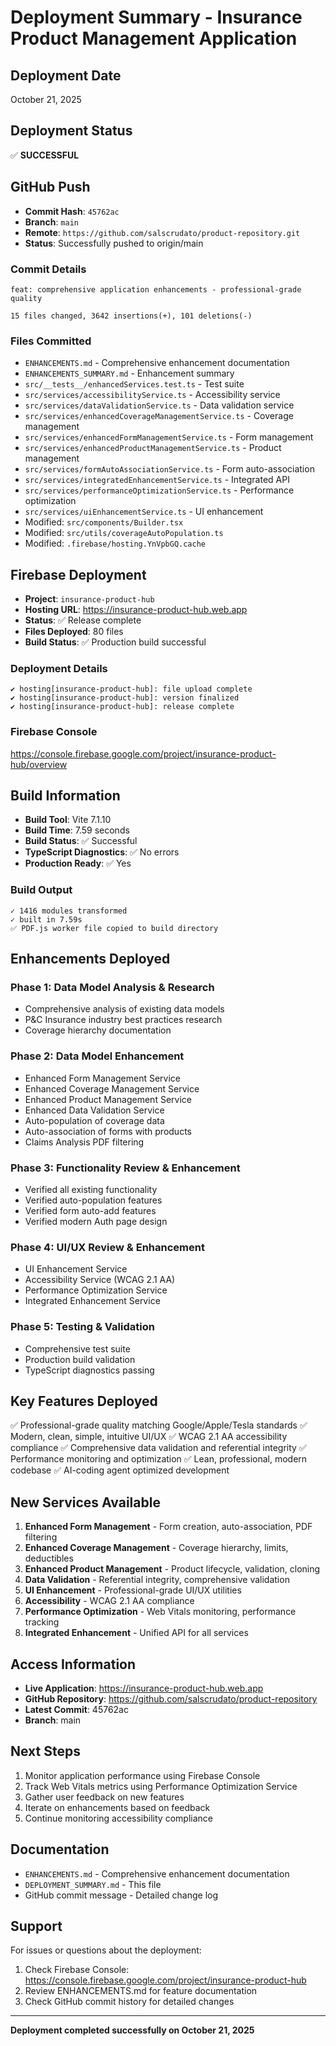 # Deployment Summary - Insurance Product Management Application

## Deployment Date
October 21, 2025

## Deployment Status
✅ **SUCCESSFUL**

## GitHub Push
- **Commit Hash**: `45762ac`
- **Branch**: `main`
- **Remote**: `https://github.com/salscrudato/product-repository.git`
- **Status**: Successfully pushed to origin/main

### Commit Details
```
feat: comprehensive application enhancements - professional-grade quality

15 files changed, 3642 insertions(+), 101 deletions(-)
```

### Files Committed
- `ENHANCEMENTS.md` - Comprehensive enhancement documentation
- `ENHANCEMENTS_SUMMARY.md` - Enhancement summary
- `src/__tests__/enhancedServices.test.ts` - Test suite
- `src/services/accessibilityService.ts` - Accessibility service
- `src/services/dataValidationService.ts` - Data validation service
- `src/services/enhancedCoverageManagementService.ts` - Coverage management
- `src/services/enhancedFormManagementService.ts` - Form management
- `src/services/enhancedProductManagementService.ts` - Product management
- `src/services/formAutoAssociationService.ts` - Form auto-association
- `src/services/integratedEnhancementService.ts` - Integrated API
- `src/services/performanceOptimizationService.ts` - Performance optimization
- `src/services/uiEnhancementService.ts` - UI enhancement
- Modified: `src/components/Builder.tsx`
- Modified: `src/utils/coverageAutoPopulation.ts`
- Modified: `.firebase/hosting.YnVpbGQ.cache`

## Firebase Deployment
- **Project**: `insurance-product-hub`
- **Hosting URL**: https://insurance-product-hub.web.app
- **Status**: ✅ Release complete
- **Files Deployed**: 80 files
- **Build Status**: ✅ Production build successful

### Deployment Details
```
✔ hosting[insurance-product-hub]: file upload complete
✔ hosting[insurance-product-hub]: version finalized
✔ hosting[insurance-product-hub]: release complete
```

### Firebase Console
https://console.firebase.google.com/project/insurance-product-hub/overview

## Build Information
- **Build Tool**: Vite 7.1.10
- **Build Time**: 7.59 seconds
- **Build Status**: ✅ Successful
- **TypeScript Diagnostics**: ✅ No errors
- **Production Ready**: ✅ Yes

### Build Output
```
✓ 1416 modules transformed
✓ built in 7.59s
✅ PDF.js worker file copied to build directory
```

## Enhancements Deployed

### Phase 1: Data Model Analysis & Research
- Comprehensive analysis of existing data models
- P&C Insurance industry best practices research
- Coverage hierarchy documentation

### Phase 2: Data Model Enhancement
- Enhanced Form Management Service
- Enhanced Coverage Management Service
- Enhanced Product Management Service
- Enhanced Data Validation Service
- Auto-population of coverage data
- Auto-association of forms with products
- Claims Analysis PDF filtering

### Phase 3: Functionality Review & Enhancement
- Verified all existing functionality
- Verified auto-population features
- Verified form auto-add features
- Verified modern Auth page design

### Phase 4: UI/UX Review & Enhancement
- UI Enhancement Service
- Accessibility Service (WCAG 2.1 AA)
- Performance Optimization Service
- Integrated Enhancement Service

### Phase 5: Testing & Validation
- Comprehensive test suite
- Production build validation
- TypeScript diagnostics passing

## Key Features Deployed
✅ Professional-grade quality matching Google/Apple/Tesla standards
✅ Modern, clean, simple, intuitive UI/UX
✅ WCAG 2.1 AA accessibility compliance
✅ Comprehensive data validation and referential integrity
✅ Performance monitoring and optimization
✅ Lean, professional, modern codebase
✅ AI-coding agent optimized development

## New Services Available
1. **Enhanced Form Management** - Form creation, auto-association, PDF filtering
2. **Enhanced Coverage Management** - Coverage hierarchy, limits, deductibles
3. **Enhanced Product Management** - Product lifecycle, validation, cloning
4. **Data Validation** - Referential integrity, comprehensive validation
5. **UI Enhancement** - Professional-grade UI/UX utilities
6. **Accessibility** - WCAG 2.1 AA compliance
7. **Performance Optimization** - Web Vitals monitoring, performance tracking
8. **Integrated Enhancement** - Unified API for all services

## Access Information
- **Live Application**: https://insurance-product-hub.web.app
- **GitHub Repository**: https://github.com/salscrudato/product-repository
- **Latest Commit**: 45762ac
- **Branch**: main

## Next Steps
1. Monitor application performance using Firebase Console
2. Track Web Vitals metrics using Performance Optimization Service
3. Gather user feedback on new features
4. Iterate on enhancements based on feedback
5. Continue monitoring accessibility compliance

## Documentation
- `ENHANCEMENTS.md` - Comprehensive enhancement documentation
- `DEPLOYMENT_SUMMARY.md` - This file
- GitHub commit message - Detailed change log

## Support
For issues or questions about the deployment:
1. Check Firebase Console: https://console.firebase.google.com/project/insurance-product-hub
2. Review ENHANCEMENTS.md for feature documentation
3. Check GitHub commit history for detailed changes

---

**Deployment completed successfully on October 21, 2025**

